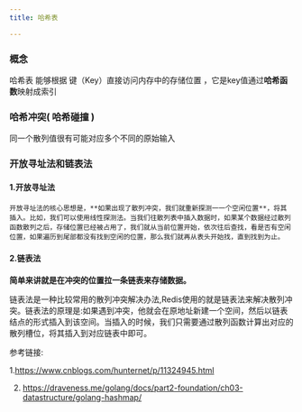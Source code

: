```yaml
---
title: 哈希表

---
```


### 概念

哈希表 能够根据 键（Key）直接访问内存中的存储位置 ，它是key值通过**哈希函数**映射成索引 

### 哈希冲突( 哈希碰撞 )

 同一个散列值很有可能对应多个不同的原始输入 

###  开放寻址法和链表法 

#### **1.开放寻址法**

 	开放寻址法的核心思想是，**如果出现了散列冲突，我们就重新探测一一个空闲位置**，将其插入。比如，我们可以使用线性探测法。当我们往散列表中插入数据时，如果某个数据经过散列函数散列之后，存储位置已经被占用了，我们就从当前位置开始，依次往后查找，看是否有空闲位置，如果遍历到尾部都没有找到空闲的位置，那么我们就再从表头开始找，直到找到为止。 

#### **2.链表法**

 **简单来讲就是在冲突的位置拉一条链表来存储数据。**

  链表法是一种比较常用的散列冲突解决办法,Redis使用的就是链表法来解决散列冲突。链表法的原理是:如果遇到冲突，他就会在原地址新建一个空间，然后以链表结点的形式插入到该空间。当插入的时候，我们只需要通过散列函数计算出对应的散列槽位，将其插入到对应链表中即可。







参考链接: 

   1.https://www.cnblogs.com/hunternet/p/11324945.html 

2. https://draveness.me/golang/docs/part2-foundation/ch03-datastructure/golang-hashmap/ 

